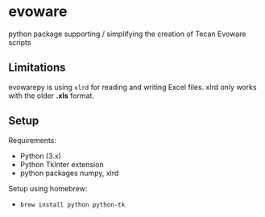evoware
=======

python package supporting / simplifying the creation of Tecan Evoware scripts

Limitations
-----------

evowarepy is using `xlrd` for reading and writing Excel files. xlrd only works with the older **.xls** format. 

Setup
-----

Requirements:
  * Python (3.x)
  * Python TkInter extension
  * python packages numpy, xlrd

Setup using homebrew:
  * `brew install python python-tk`

